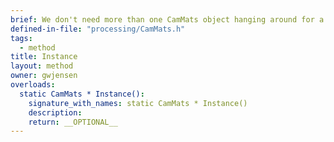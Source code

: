 ```yaml
---
brief: We don't need more than one CamMats object hanging around for a single project, so we share it. This method gives you access to that shared object.
defined-in-file: "processing/CamMats.h"
tags:
  - method
title: Instance
layout: method
owner: gwjensen
overloads:
  static CamMats * Instance():
    signature_with_names: static CamMats * Instance()
    description:
    return: __OPTIONAL__
---
```


